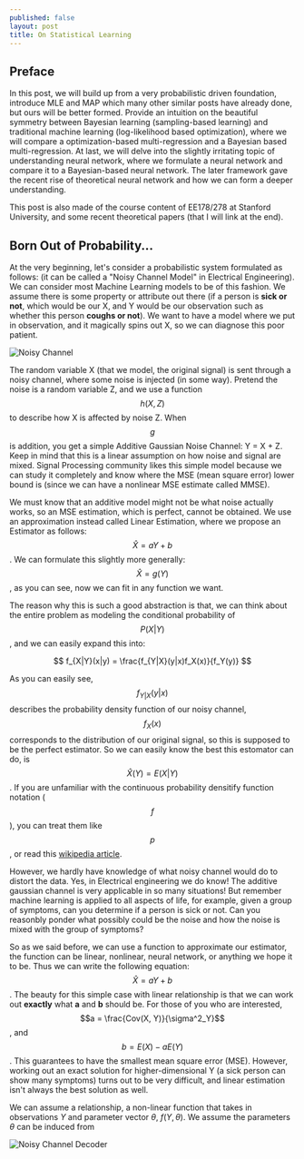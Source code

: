 ```yaml
---
published: false
layout: post
title: On Statistical Learning
---
```

## Preface

In this post, we will build up from a very probabilistic driven foundation, introduce MLE and MAP which many other similar posts have already done, but ours will be better formed. Provide an intuition on the beautiful symmetry between Bayesian learning (sampling-based learning) and traditional machine learning (log-likelihood based optimization), where we will compare a optimization-based multi-regression and a Bayesian based multi-regression. At last, we will delve into the slightly irritating topic of understanding neural network, where we formulate a neural network and compare it to a Bayesian-based neural network. The later framework gave the recent rise of  theoretical neural network and how we can form a deeper understanding.



This post is also made of the course content of EE178/278 at Stanford University, and some recent theoretical papers (that I will link at the end).

## Born Out of Probability...

At the very beginning, let's consider a probabilistic system formulated as follows: (it can be called a "Noisy Channel Model" in Electrical Engineering). We can consider most Machine Learning models to be of this fashion. We assume there is some property or attribute out there (if a person is **sick or not**, which would be our X, and Y would be our observation such as whether this person **coughs or not**). We want to have a model where we put in observation, and it magically spins out X, so we can diagnose this poor patient.



![Noisy Channel](http://anie.me/images/noisy_channel.jpg)



The random variable X (that we model, the original signal) is sent through a noisy channel, where some noise is injected (in some way). Pretend the noise is a random variable Z, and we use a function $$h(X, Z)$$ to describe how X is affected by noise Z. When $$g$$ is addition, you get a simple Additive Gaussian Noise Channel: Y = X + Z. Keep in mind that this is a linear assumption on how noise and signal are mixed. Signal Processing community likes this simple model because we can study it completely and know where the MSE (mean square error) lower bound is (since we can have a nonlinear MSE estimate called MMSE).



We must know that an additive model might not be what noise actually works, so an MSE estimation, which is perfect, cannot be obtained. We use an approximation instead called Linear Estimation, where we propose an Estimator as follows: $$\hat{X} = aY + b$$. We can formulate this slightly more generally: $$\hat{X} = g(Y)$$, as you can see, now we can fit in any function we want.



The reason why this is such a good abstraction is that, we can think about the entire problem as modeling the conditional probability of $$P(X|Y)$$,  and we can easily expand this into: 


$$
f_{X|Y}(x|y) = \frac{f_{Y|X}(y|x)f_X(x)}{f_Y(y)}
$$

As you can easily see, $$f_{Y|X}(y|x)$$ describes the probability density function of our noisy channel, $$f_X(x)$$ corresponds to the distribution of our original signal, so this is supposed to be the perfect estimator. So we can easily know the best this estomator can do, is $$\hat{X}(Y) = E(X|Y)$$. If you are unfamiliar with the continuous probability densitify function notation ($$f$$), you can treat them like $$p​$$, or read this [wikipedia article](https://en.wikipedia.org/wiki/Probability_density_function). 



However, we hardly have knowledge of what noisy channel would do to distort the data. Yes, in Electrical engineering we do know! The additive gaussian channel is very applicable in so many situations! But remember machine learning is applied to all aspects of life, for example, given a group of symptoms, can you determine if a person is sick or not. Can you reasonbly ponder what possibly could be the noise and how the noise is mixed with the group of symptoms?



So as we said before, we can use a function to approximate our estimator, the function can be linear, nonlinear, neural network, or anything we hope it to be. Thus we can write the following equation: $$\hat{X} = aY + b​$$. The beauty for this simple case with linear relationship is that we can work out **exactly** what **a** and **b** should be. For those of you who are interested, $$a = \frac{Cov(X, Y)}{\sigma^2_Y}​$$, and $$b = E(X) - aE(Y)​$$. This guarantees to have the smallest mean square error (MSE). However, working out an exact solution for higher-dimensional Y (a sick person can show many symptoms) turns out to be very difficult, and linear estimation isn't always the best solution as well.



We can assume a relationship, a non-linear function that takes in observations $Y$ and parameter vector $\theta$, $f(Y, \theta)$. We assume the parameters $\theta$ can be induced from 

![Noisy Channel Decoder](http://anie.me/images/noisy_channel_decoder.jpg)

